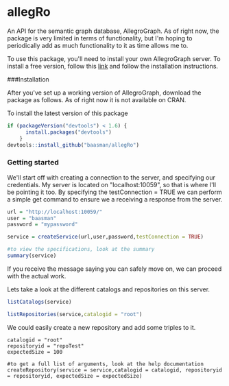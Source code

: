 # allegRo
An API for the semantic graph database, AllegroGraph. As of right now, the package is very limited in terms of functionality, but I'm hoping to periodically
add as much functionality to it as time allows me to.

To use this package, you'll need to install your own AllegroGraph server. To install a free version, follow this [link](http://franz.com/agraph/downloads/)
and follow the installation instructions.

###Installation

After you've set up a working version of AllegroGraph, download the package as follows. As of right now it is not available on CRAN.

To install the latest version of this package

```R
if (packageVersion("devtools") < 1.6) {
      install.packages("devtools")
    }
devtools::install_github("baasman/allegRo")
```

### Getting started

We'll start off with creating a connection to the server, and specifying our credentials. My server is located on "localhost:10059", so that is where
I'll be pointing it too. By specifying the testConnection = TRUE we can perform a simple get command to ensure we a receiving a response from the server.

```r
url = "http://localhost:10059/"
user = "baasman"
password = "mypassword"

service = createService(url,user,password,testConnection = TRUE)

#to view the specifications, look at the summary
summary(service)
```

If you receive the message saying you can safely move on, we can proceed with the actual work.

Lets take a look at the different catalogs and repositories on this server. 

```r
listCatalogs(service)

listRepositories(service,catalogid = "root")
```

We could easily create a new repository and add some triples to it.

```{r}
catalogid = "root"
repositoryid = "repoTest"
expectedSize = 100

#to get a full list of arguments, look at the help documentation
createRepository(service = service,catalogid = catalogid, repositoryid = repositoryid, expectedSize = expectedSize)

```

